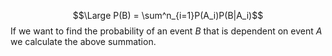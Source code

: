 $$\Large P(B) = \sum^n_{i=1}P(A_i)P(B|A_i)$$
If we want to find the probability of an event *B* that is dependent on event *A* we calculate the above summation. 